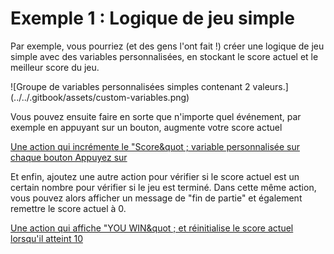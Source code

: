 # Exemple 1 : Logique de jeu simple

Par exemple, vous pourriez (et des gens l'ont fait !) créer une logique de jeu simple avec des variables personnalisées, en stockant le score actuel et le meilleur score du jeu.

!\[Groupe de variables personnalisées simples contenant 2 valeurs.](../../.gitbook/assets/custom-variables.png)

Vous pouvez ensuite faire en sorte que n'importe quel événement, par exemple en appuyant sur un bouton, augmente votre score actuel

[Une action qui incrémente le &quot;Score&quot ; variable personnalisée sur chaque bouton Appuyez sur ](../../.gitbook/assets/increment_score.png)

Et enfin, ajoutez une autre action pour vérifier si le score actuel est un certain nombre pour vérifier si le jeu est terminé. Dans cette même action, vous pouvez alors afficher un message de "fin de partie" et également remettre le score actuel à 0.

[Une action qui affiche &quot;YOU WIN&quot ; et réinitialise le score actuel lorsqu'il atteint 10](../../.gitbook/assets/highscore.png)
